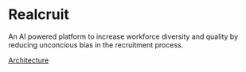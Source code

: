 # Realcruit

An AI powered platform to increase workforce diversity and quality by reducing unconcious bias in the recruitment process.

[Architecture](https://imgur.com/a/C6RYEhV)

